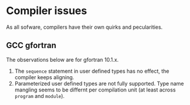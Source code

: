 # Compiler issues

As all sofware, compilers have their own quirks and pecularities.


## GCC gfortran

The observations below are for gfortran 10.1.x.

1. The `sequence` statement in user defined types has no effect, the compiler keeps
   aligning.
1. Parameterized user defined types are not fully supported.  Type name mangling
   seems to be differnt per compilation unit (at least across `program` and `module`).
